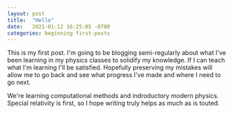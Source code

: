 ```yaml
---
layout: post
title:  "Hello"
date:   2021-01-12 16:25:05 -0700
categories: beginning first-posts
---
```

This is my first post. I'm going to be blogging semi-regularly about what I've been learning in my physics classes to solidify my knowledge. If I can teach what I'm learning I'll be satisfied. Hopefully preserving my mistakes will allow me to go back and see what progress I've made and where I need to go next.

We're learning computational methods and indroductory modern physics. Special relativity is first, so I hope writing truly helps as much as is touted. 
